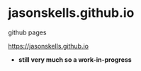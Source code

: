 # jasonskells.github.io
 github pages
 
https://jasonskells.github.io

* **still very much so a work-in-progress**
